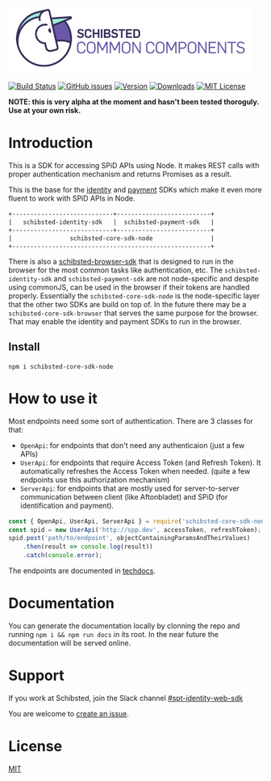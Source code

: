 ![Schibsted Common Components Logo](cc-logo.png)

[![Build Status](https://travis-ci.org/schibsted/core-sdk-node.svg?branch=master)](https://travis-ci.org/schibsted/core-sdk-node)
[![GitHub issues](https://img.shields.io/github/issues/schibsted/core-sdk-node.svg)](https://github.com/schibsted/core-sdk-node/issues)
[![Version](https://img.shields.io/npm/v/schibsted-core-sdk-node.svg?style=flat-square)](http://npm.im/schibsted-core-sdk-node)
[![Downloads](https://img.shields.io/npm/dm/schibsted-core-sdk-node.svg?style=flat-square)](http://npm-stat.com/charts.html?package=schibsted-core-sdk-node&from=2017-01-01)
[![MIT License](https://img.shields.io/npm/l/schibsted-core-sdk-node.svg?style=flat-square)](http://opensource.org/licenses/MIT)


**NOTE: this is very alpha at the moment and hasn't been tested thoroguly. Use at your own risk.**

# Introduction

This is a SDK for accessing SPiD APIs using Node. It makes REST calls with proper authentication mechanism and returns Promises as a result.

This is the base for the [identity](https://github.com/schibsted/identity-sdk)
and [payment](https://github.com/schibsted/payment-sdk)
SDKs which make it even more fluent to work with SPiD APIs in Node. 

```
+----------------------------+--------------------------+
|   schibsted-identity-sdk   |  schibsted-payment-sdk   |
+----------------------------+--------------------------+
|                schibsted-core-sdk-node                |
+-------------------------------------------------------+
```

There is also a [schibsted-browser-sdk](https://github.com/schibsted/browser-sdk)
that is designed to run in the browser for the most common tasks like authentication, etc.
The `schibsted-identity-sdk` and `schibsted-payment-sdk` are not node-specific and despite using
commonJS, can be used in the browser if their tokens are handled properly.
Essentially the `schibsted-core-sdk-node` is the node-specific layer that the other two SDKs are build on top of. In the future there may be a `schibsted-core-sdk-browser` that serves the same purpose for the browser. That may enable the identity and payment SDKs to run in the browser.


## Install

```
npm i schibsted-core-sdk-node
```

# How to use it

Most endpoints need some sort of authentication. There are 3 classes for that:

* `OpenApi`: for endpoints that don't need any authenticaion (just a few APIs)
* `UserApi`: for endpoints that require Access Token (and Refresh Token). It automatically
refreshes the Access Token when needed. (quite a few endpoints use this authorization mechanism)
* `ServerApi`: for endpoints that are mostly used for server-to-server communication between
client (like Aftonbladet) and SPiD (for identification and payment).

```javascript
const { OpenApi, UserApi, ServerApi } = require('schibsted-core-sdk-node');
const spid = new UserApi('http://spp.dev', accessToken, refreshToken);
spid.post('path/to/endpoint', objectContainingParamsAndTheirValues)
    .then(result => console.log(result))
    .catch(console.error);
```

The endpoints are documented in [techdocs](http://techdocs.spid.no/).

# Documentation

You can generate the documentation locally by clonning the repo and 
running `npm i && npm run docs` in its root.
In the near future the documentation will be served online.

# Support

If you work at Schibsted, join the Slack channel [#spt-identity-web-sdk](https://sch-chat.slack.com/messages/G4QM7A2PQ/)

You are welcome to [create an issue](https://github.com/schibsted/core-sdk-node/issues/new).

# License

[MIT](./LICENCE)
